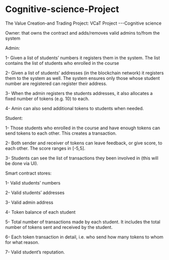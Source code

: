 # Cognitive-science-Project
The Value Creation-and Trading Project: VCaT Project ---Cognitive science


Owner: that owns the contract and adds/removes valid admins to/from the system

Admin:

1- Given a list of students’ numbers it registers them in the system. The list contains the list of students who enrolled in the course

2- Given a list of students’ addresses (in the blockchain network) it registers them to the system as well. The system ensures only those whose student number are registered can register their address.

3- When the admin registers the students addresses, it also allocates a fixed number of tokens (e.g. 10) to each.

4- Amin can also send additional tokens to students when needed.

Student:

1- Those students who enrolled in the course and have enough tokens can send tokens to each other. This creates a transaction.

2- Both sender and receiver of tokens can leave feedback, or give score, to each other. The score ranges in [-5,5].

3- Students can see the list of transactions they been involved in (this will be done via UI).

Smart contract stores:

1- Valid students’ numbers

2- Valid students’ addresses

3- Valid admin address

4- Token balance of each student

5- Total number of transactions made by each student. It includes the total number of tokens sent and received by the student.

6- Each token transaction in detail, i.e. who send how many tokens to whom for what reason.

7- Valid student’s reputation.

